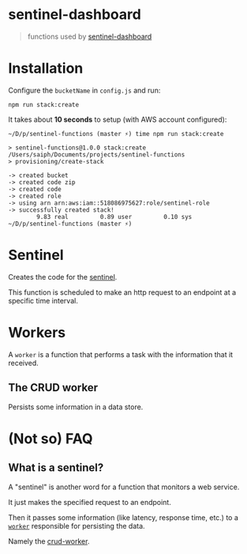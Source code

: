 # sentinel-dashboard

> functions used by [sentinel-dashboard](https://github.com/christian-fei/sentinel-dashboard)


# Installation

Configure the `bucketName` in `config.js` and run:

```
npm run stack:create
```

It takes about **10 seconds** to setup (with AWS account configured):

```
~/D/p/sentinel-functions (master ⚡) time npm run stack:create

> sentinel-functions@1.0.0 stack:create /Users/saiph/Documents/projects/sentinel-functions
> provisioning/create-stack

-> created bucket
-> created code zip
-> created code
-> created role
-> using arn arn:aws:iam::518086975627:role/sentinel-role
-> successfully created stack!
        9.83 real         0.89 user         0.10 sys
~/D/p/sentinel-functions (master ⚡)
```

# Sentinel

Creates the code for the [sentinel](#what-is-a-sentinel).

This function is scheduled to make an http request to an endpoint at a specific time interval.

# Workers

A `worker` is a function that performs a task with the information that it received.

## The CRUD worker

Persists some information in a data store.


# (Not so) FAQ

## What is a sentinel?

A "sentinel" is another word for a function that monitors a web service.

It just makes the specified request to an endpoint.

Then it passes some information (like latency, response time, etc.) to a [`worker`](#workers) responsible for persisting the data.

Namely the [crud-worker](#the-crud-worker).
